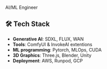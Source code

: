 AI/ML Engineer

## 🛠️ Tech Stack

- **Generative AI**: SDXL, FLUX, WAN
- **Tools**: ComfyUI & InvokeAI extentions
- **ML programming**: Pytorch, MLOps, CUDA
- **3D Graphics**: Three.js, Blender, Unity
- **Deployment**: AWS, Runpod, GCP
